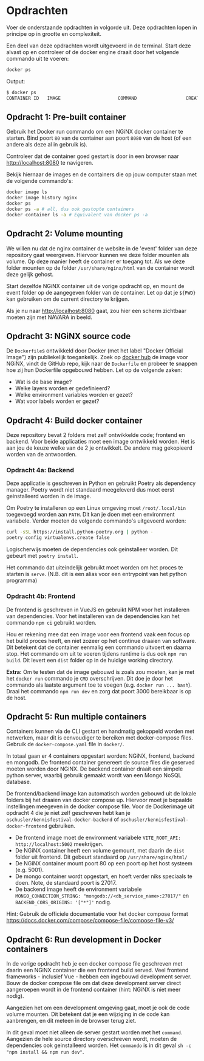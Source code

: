 # Opdrachten

Voer de onderstaande opdrachten in volgorde uit. Deze opdrachten lopen in principe op in grootte en complexiteit.

Een deel van deze opdrachten wordt uitgevoerd in de terminal. Start deze alvast op en controleer of de docker engine
draait door het volgende commando uit te voeren:

```bash
docker ps
```

Output:

```bash
$ docker ps
CONTAINER ID   IMAGE                     COMMAND                  CREATED        STATUS      PORTS                    NAMES
```

## Opdracht 1: Pre-built container

Gebruik het Docker run commando om een NGiNX docker container te starten. Bind poort `80` van de container aan poort
`8080` van de host (of een andere als deze al in gebruik is).

Controleer dat de container goed gestart is door in een browser naar <http://localhost:8080> te navigeren.

Bekijk hiernaar de images en de containers die op jouw computer staan met de volgende commando's:

```bash
docker image ls
docker image history nginx
docker ps
docker ps -a # all, dus ook gestopte containers
docker container ls -a # Equivalent van docker ps -a
```

## Opdracht 2: Volume mounting

We willen nu dat de nginx container de website in de 'event' folder van deze repository gaat weergeven. Hiervoor kunnen
we deze folder mounten als volume. Op deze manier heeft de container er toegang tot. Als we deze folder mounten op de
folder `/usr/share/nginx/html` van de container wordt deze gelijk gehost.

Start dezelfde NGiNX container uit de vorige opdracht op, en mount de event folder op de aangegeven folder van de
container. Let op dat je `${PWD}` kan gebruiken om de current directory te krijgen.

Als je nu naar <http://localhost:8080> gaat, zou hier een scherm zichtbaar moeten zijn met NAVARA in beeld.

## Opdracht 3: NGiNX source code

De `Dockerfile`s ontwikkeld door Docker (met het label "Docker Official Image") zijn publiekelijk toegankelijk. Zoek op
[docker hub](https://hub.docker.com) de image voor NGiNX, vindt de GitHub repo, kijk naar de `Dockerfile` en probeer te
snappen hoe zij hun Dockerfile opgebouwd hebben. Let op de volgende zaken:

* Wat is de base image?
* Welke layers worden er gedefinieerd?
* Welke environment variables worden er gezet?
* Wat voor labels worden er gezet?

## Opdracht 4: Build docker container

Deze repository bevat 2 folders met zelf ontwikkelde code; frontend en backend. Voor beide applicaties moet een image
ontwikkeld worden. Het is aan jou de keuze welke van de 2 je ontwikkelt. De andere mag gekopieerd worden van de
antwoorden.

### Opdracht 4a: Backend

Deze applicatie is geschreven in Python en gebruikt Poetry als dependency manager. Poetry wordt niet standaard
meegeleverd dus moet eerst geinstalleerd worden in de image.

Om Poetry te installeren op een Linux omgeving  moet `/root/.local/bin` toegevoegd worden aan `PATH`. Dit kan je doen
met een environment variabele. Verder moeten de volgende commando's uitgevoerd worden:

```bash
curl -sSL https://install.python-poetry.org | python -
poetry config virtualenvs.create false
```

Logischerwijs moeten de dependencies ook geinstalleer worden. Dit gebeurt met `poetry install`.

Het commando dat uiteindelijk gebruikt moet worden om het proces te starten is `serve`. (N.B. dit is een alias voor een
entrypoint van het python programma)

### Opdracht 4b: Frontend

De frontend is geschreven in VueJS en gebruikt NPM voor het installeren van dependencies. Voor het installeren van de
dependencies kan het commando `npm ci` gebruikt worden.

Hou er rekening mee dat een image voor een frontend vaak een focus op het build proces heeft, en niet zozeer op het
continue draaien van software. Dit betekent dat de container eenmalig een commando uitvoert en daarna stop. Het commando
om uit te voeren tijdens runtime is dus ook `npm run build`. Dit levert een `dist` folder op in de huidige working
directory.

**Extra:** Om te testen dat de image gebouwd is zoals zou moeten, kan je met het `docker run` commando je `CMD`
overschrijven. Dit doe je door het commando als laatste argument toe te voegen (e.g. `docker run ... bash`). Draai het
commando `npm run dev` en zorg dat poort 3000 bereikbaar is op de host.

## Opdracht 5: Run multiple containers

Containers kunnen via de CLI gestart en handmatig gekoppeld worden met netwerken, maar dit is eenvoudiger te bereiken
met docker-compose files. Gebruik de `docker-compose.yaml` file in `docker/`.

In totaal gaan er 4 containers opgestart worden: NGiNX, frontend, backend en mongodb. De frontend container genereert de
source files die geserved moeten worden door NGiNX. De backend container draait een simpele python server, waarbij
gebruik gemaakt wordt van een Mongo NoSQL database.

De frontend/backend image kan automatisch worden gebouwd uit de lokale folders bij het draaien van docker compose up.
Hiervoor moet je bepaalde instellingen meegeven in de docker compose file. Voor de Dockerimage uit opdracht 4 die je
niet zelf geschreven hebt kan je `oschusler/kennisfestival-docker-backend` of `oschusler/kennisfestival-docker-frontend`
gebruiken.

* De frontend image moet de environment variabele `VITE_ROOT_API: http://localhost:5002` meekrijgen.
* De NGiNX container heeft een volume gemount, met daarin de `dist` folder uit frontend. Dit gebeurt standaard op
  `/usr/share/nginx/html/`
* De NGiNX container mount poort 80 op een poort op het host systeem (e.g. 5001).
* De mongo container wordt opgestart, en hoeft verder niks speciaals te doen. Note, de standaard poort is 27017.
* De backend image heeft de environment variabele `MONGO_CONNECTION_STRING: "mongodb://<db_service_name>:27017/"` en
  `BACKEND_CORS_ORIGINS: '["*"]'` nodig.

Hint: Gebruik de officiele documentatie voor het docker compose format
<https://docs.docker.com/compose/compose-file/compose-file-v3/>

## Opdracht 6: Run development in Docker containers

In de vorige opdracht heb je een docker compose file geschreven met daarin een NGiNX container die een frontend build
served. Veel frontend frameworks - inclusief Vue - hebben een ingebouwd development server. Bouw de docker compose file
om dat deze development server direct aangeroepen wordt in de frontend container (hint: NGiNX is niet meer nodig).

Aangezien het om een development omgeving gaat, moet je ook de code volume mounten. Dit betekent dat je een wijziging in
de code kan aanbrengen, en dit meteen in de browser terug ziet.

In dit geval moet niet alleen de server gestart worden met het `command`. Aangezien de hele source directory
overschreven wordt, moeten de dependencies ook geinstalleerd worden. Het `commando` is in dit geval
`sh -c "npm install && npm run dev"`.
